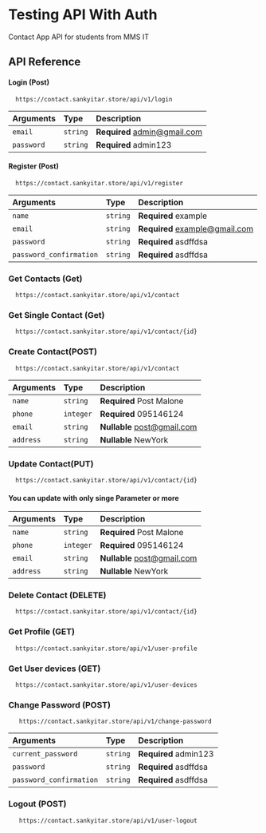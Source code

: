
# Testing API With Auth

Contact App API for students from MMS IT


## API Reference

#### Login (Post)

```http
  https://contact.sankyitar.store/api/v1/login
```

| Arguments | Type     | Description                |
| :-------- | :------- | :------------------------- |
| `email` | `string` | **Required** admin@gmail.com |
| `password` | `string` | **Required** admin123 |


#### Register (Post)

```http
  https://contact.sankyitar.store/api/v1/register
```

| Arguments | Type     | Description                |
| :-------- | :------- | :------------------------- |
| `name` | `string` | **Required** example |
| `email` | `string` | **Required** example@gmail.com |
| `password` | `string` | **Required** asdffdsa |
| `password_confirmation` | `string` | **Required** asdffdsa |




### Get Contacts (Get)

```http
  https://contact.sankyitar.store/api/v1/contact
```


### Get Single Contact (Get)

```http
  https://contact.sankyitar.store/api/v1/contact/{id}
```

### Create Contact(POST)

```http
  https://contact.sankyitar.store/api/v1/contact
```

| Arguments | Type     | Description                |
| :-------- | :------- | :------------------------- |
| `name` | `string` | **Required** Post Malone |
| `phone` | `integer` | **Required** 095146124 |
| `email` | `string` | **Nullable** post@gmail.com |
| `address` | `string` | **Nullable** NewYork |

### Update Contact(PUT)

```http
  https://contact.sankyitar.store/api/v1/contact/{id}
```
  #### You can update with only singe Parameter or more
| Arguments | Type     | Description                |
| :-------- | :------- | :------------------------- |
| `name` | `string` | **Required** Post Malone |
| `phone` | `integer` | **Required** 095146124 |
| `email` | `string` | **Nullable** post@gmail.com |
| `address` | `string` | **Nullable** NewYork |

### Delete Contact (DELETE)

```http
  https://contact.sankyitar.store/api/v1/contact/{id}
```






### Get Profile (GET)

```http
  https://contact.sankyitar.store/api/v1/user-profile
```


### Get User devices (GET)

```http
  https://contact.sankyitar.store/api/v1/user-devices
```

### Change Password (POST)

```http
   https://contact.sankyitar.store/api/v1/change-password
```

| Arguments | Type     | Description                |
| :-------- | :------- | :------------------------- |
| `current_password` | `string` | **Required** admin123 |
| `password` | `string` | **Required** asdffdsa |
| `password_confirmation` | `string` | **Required** asdffdsa |

### Logout (POST)

```http
   https://contact.sankyitar.store/api/v1/user-logout
```

<!-- # Points & Billing

## Billing -->

<!-- 
### Index(Get)
``
Get the List of bills
``
```http
   https://contact.sankyitar.store/api/v1/billing
  ```

| Parameters | Type     | Description                |
| :-------- | :------- | :------------------------- |
| `amount_type` | `integer` | **Required,1000,3000,5000** 3000 |
| `used` | `integer` | **Required** 0 |

### Generate(Post)
``
To generate more billing codes
``
```http
   https://contact.sankyitar.store/api/v1/billing/generate
  ```

| Arguments | Type     | Description                |
| :-------- | :------- | :------------------------- |
| `amount_type` | `integer` | **Required,1000,3000,5000** 3000 |
| `count` | `integer` | **Required** **Min** 1  **Max** 30|

### TopUp(Post)
``
Topup points with bill codes
``
```http
   https://contact.sankyitar.store/api/v1/billing/top-up
  ```

| Arguments | Type     | Description                |
| :-------- | :------- | :------------------------- |
| `code` | `integer` | **Required** 505314 |


## Transactions Point

### Transfer (Post)
``
Transfer points to user to user
``
```http
   https://contact.sankyitar.store/api/v1/transaction/transfer
  ```

| Arguments | Type     | Description                |
| :-------- | :------- | :------------------------- |
| `amount` | `integer` | **Required** 3000 |
| `email` | `integer` | **Required** admin@gmail.com|

### History (Get)
``
Get the history list of transaction
``
```http
   https://contact.sankyitar.store/api/v1/transaction/history
  ```

| Parameters | Type     | Description                |
| :-------- | :------- | :------------------------- |
| `type` | `string` | **Required** send Or receive | -->
